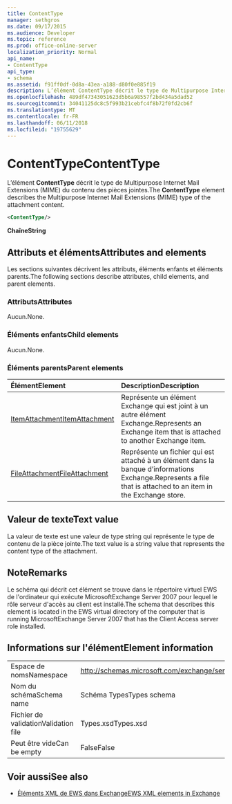 ```yaml
---
title: ContentType
manager: sethgros
ms.date: 09/17/2015
ms.audience: Developer
ms.topic: reference
ms.prod: office-online-server
localization_priority: Normal
api_name:
- ContentType
api_type:
- schema
ms.assetid: f91ff0df-0d8a-43ea-a188-d80f0e885f19
description: L’élément ContentType décrit le type de Multipurpose Internet Mail Extensions (MIME) du contenu des pièces jointes.
ms.openlocfilehash: 489df47343051623d5b6a98557f2bd434a5dad52
ms.sourcegitcommit: 34041125dc8c5f993b21cebfc4f8b72f0fd2cb6f
ms.translationtype: MT
ms.contentlocale: fr-FR
ms.lasthandoff: 06/11/2018
ms.locfileid: "19755629"
---
```

# <a name="contenttype"></a><span data-ttu-id="c79b9-103">ContentType</span><span class="sxs-lookup"><span data-stu-id="c79b9-103">ContentType</span></span>

<span data-ttu-id="c79b9-104">L’élément **ContentType** décrit le type de Multipurpose Internet Mail Extensions (MIME) du contenu des pièces jointes.</span><span class="sxs-lookup"><span data-stu-id="c79b9-104">The **ContentType** element describes the Multipurpose Internet Mail Extensions (MIME) type of the attachment content.</span></span> 
  
```xml
<ContentType/>
```

 <span data-ttu-id="c79b9-105">**Chaîne**</span><span class="sxs-lookup"><span data-stu-id="c79b9-105">**String**</span></span>
## <a name="attributes-and-elements"></a><span data-ttu-id="c79b9-106">Attributs et éléments</span><span class="sxs-lookup"><span data-stu-id="c79b9-106">Attributes and elements</span></span>

<span data-ttu-id="c79b9-107">Les sections suivantes décrivent les attributs, éléments enfants et éléments parents.</span><span class="sxs-lookup"><span data-stu-id="c79b9-107">The following sections describe attributes, child elements, and parent elements.</span></span>
  
### <a name="attributes"></a><span data-ttu-id="c79b9-108">Attributs</span><span class="sxs-lookup"><span data-stu-id="c79b9-108">Attributes</span></span>

<span data-ttu-id="c79b9-109">Aucun.</span><span class="sxs-lookup"><span data-stu-id="c79b9-109">None.</span></span>
  
### <a name="child-elements"></a><span data-ttu-id="c79b9-110">Éléments enfants</span><span class="sxs-lookup"><span data-stu-id="c79b9-110">Child elements</span></span>

<span data-ttu-id="c79b9-111">Aucun.</span><span class="sxs-lookup"><span data-stu-id="c79b9-111">None.</span></span>
  
### <a name="parent-elements"></a><span data-ttu-id="c79b9-112">Éléments parents</span><span class="sxs-lookup"><span data-stu-id="c79b9-112">Parent elements</span></span>

|<span data-ttu-id="c79b9-113">**Élément**</span><span class="sxs-lookup"><span data-stu-id="c79b9-113">**Element**</span></span>|<span data-ttu-id="c79b9-114">**Description**</span><span class="sxs-lookup"><span data-stu-id="c79b9-114">**Description**</span></span>|
|:-----|:-----|
|[<span data-ttu-id="c79b9-115">ItemAttachment</span><span class="sxs-lookup"><span data-stu-id="c79b9-115">ItemAttachment</span></span>](itemattachment.md) <br/> |<span data-ttu-id="c79b9-116">Représente un élément Exchange qui est joint à un autre élément Exchange.</span><span class="sxs-lookup"><span data-stu-id="c79b9-116">Represents an Exchange item that is attached to another Exchange item.</span></span>  <br/> |
|[<span data-ttu-id="c79b9-117">FileAttachment</span><span class="sxs-lookup"><span data-stu-id="c79b9-117">FileAttachment</span></span>](fileattachment.md) <br/> |<span data-ttu-id="c79b9-118">Représente un fichier qui est attaché à un élément dans la banque d’informations Exchange.</span><span class="sxs-lookup"><span data-stu-id="c79b9-118">Represents a file that is attached to an item in the Exchange store.</span></span>  <br/> |
   
## <a name="text-value"></a><span data-ttu-id="c79b9-119">Valeur de texte</span><span class="sxs-lookup"><span data-stu-id="c79b9-119">Text value</span></span>

<span data-ttu-id="c79b9-120">La valeur de texte est une valeur de type string qui représente le type de contenu de la pièce jointe.</span><span class="sxs-lookup"><span data-stu-id="c79b9-120">The text value is a string value that represents the content type of the attachment.</span></span>
  
## <a name="remarks"></a><span data-ttu-id="c79b9-121">Note</span><span class="sxs-lookup"><span data-stu-id="c79b9-121">Remarks</span></span>

<span data-ttu-id="c79b9-122">Le schéma qui décrit cet élément se trouve dans le répertoire virtuel EWS de l'ordinateur qui exécute MicrosoftExchange Server 2007 pour lequel le rôle serveur d'accès au client est installé.</span><span class="sxs-lookup"><span data-stu-id="c79b9-122">The schema that describes this element is located in the EWS virtual directory of the computer that is running MicrosoftExchange Server 2007 that has the Client Access server role installed.</span></span>
  
## <a name="element-information"></a><span data-ttu-id="c79b9-123">Informations sur l'élément</span><span class="sxs-lookup"><span data-stu-id="c79b9-123">Element information</span></span>

|||
|:-----|:-----|
|<span data-ttu-id="c79b9-124">Espace de noms</span><span class="sxs-lookup"><span data-stu-id="c79b9-124">Namespace</span></span>  <br/> |http://schemas.microsoft.com/exchange/services/2006/types  <br/> |
|<span data-ttu-id="c79b9-125">Nom du schéma</span><span class="sxs-lookup"><span data-stu-id="c79b9-125">Schema name</span></span>  <br/> |<span data-ttu-id="c79b9-126">Schéma Types</span><span class="sxs-lookup"><span data-stu-id="c79b9-126">Types schema</span></span>  <br/> |
|<span data-ttu-id="c79b9-127">Fichier de validation</span><span class="sxs-lookup"><span data-stu-id="c79b9-127">Validation file</span></span>  <br/> |<span data-ttu-id="c79b9-128">Types.xsd</span><span class="sxs-lookup"><span data-stu-id="c79b9-128">Types.xsd</span></span>  <br/> |
|<span data-ttu-id="c79b9-129">Peut être vide</span><span class="sxs-lookup"><span data-stu-id="c79b9-129">Can be empty</span></span>  <br/> |<span data-ttu-id="c79b9-130">False</span><span class="sxs-lookup"><span data-stu-id="c79b9-130">False</span></span>  <br/> |
   
## <a name="see-also"></a><span data-ttu-id="c79b9-131">Voir aussi</span><span class="sxs-lookup"><span data-stu-id="c79b9-131">See also</span></span>



- [<span data-ttu-id="c79b9-132">Éléments XML de EWS dans Exchange</span><span class="sxs-lookup"><span data-stu-id="c79b9-132">EWS XML elements in Exchange</span></span>](ews-xml-elements-in-exchange.md)

